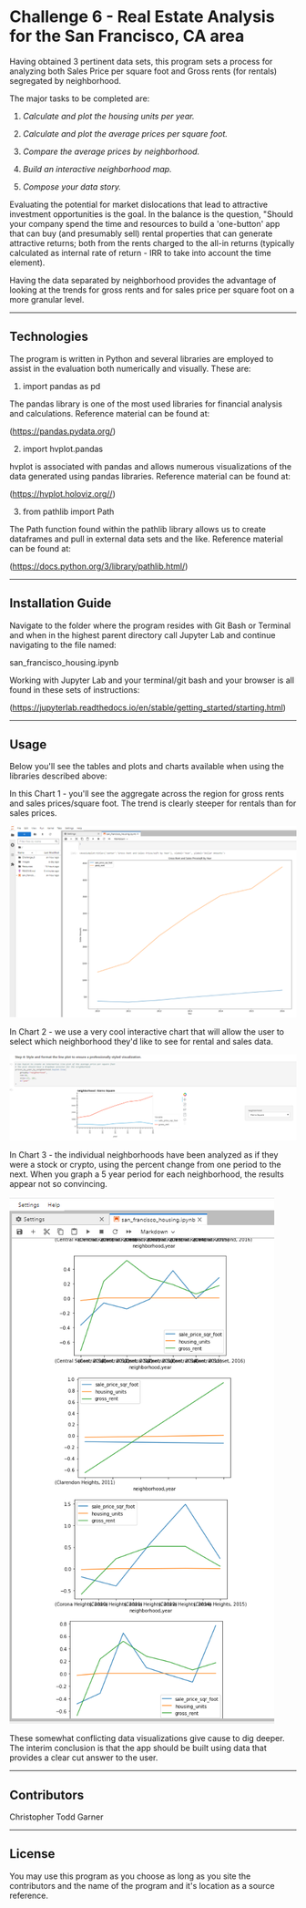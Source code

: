 # Challenge 6 - Real Estate Analysis for the San Francisco, CA area

Having obtained 3 pertinent data sets, this program sets a process for analyzing both Sales Price per square foot and Gross rents (for rentals) segregated by neighborhood.  

The major tasks to be completed are:

1. *Calculate and plot the housing units per year.*

2. *Calculate and plot the average prices per square foot.*

3. *Compare the average prices by neighborhood.*

4. *Build an interactive neighborhood map.*

5. *Compose your data story.*

Evaluating the potential for market dislocations that lead to attractive investment opportunities is the goal.  In the balance is the question, "Should your company spend the time and resources to build a 'one-button' app that can buy (and presumably sell) rental properties that can generate attractive returns; both from the rents charged to the all-in returns (typically calculated as internal rate of return - IRR to take into account the time element).  

Having the data separated by neighborhood provides the advantage of looking at the trends for gross rents and for sales price per square foot on a more granular level. 

---

## Technologies

The program is written in Python and several libraries are employed to assist in the evaluation both numerically and visually.  These are:

1. import pandas as pd

The pandas library is one of the most used libraries for financial analysis and calculations.  Reference material can be found at:

(https://pandas.pydata.org/)

2. import hvplot.pandas

hvplot is associated with pandas and allows numerous visualizations of the data generated using pandas libraries.  Reference material can be found at:

(https://hvplot.holoviz.org//)

3. from pathlib import Path

The Path function found within the pathlib library allows us to create dataframes and pull in external data sets and the like.  Reference material can be found at:

(https://docs.python.org/3/library/pathlib.html/)

---

## Installation Guide

Navigate to the folder where the program resides with Git Bash or Terminal and when in the highest parent directory call Jupyter Lab and continue navigating to the file named:

san_francisco_housing.ipynb

Working with Jupyter Lab and your terminal/git bash and your browser is all found in these sets of instructions:

(https://jupyterlab.readthedocs.io/en/stable/getting_started/starting.html)


---

## Usage

Below you'll see the tables and plots and charts available when using the libraries described above:

In this Chart 1 - you'll see the aggregate across the region for gross rents and sales prices/square foot.  The trend is clearly steeper for rentals than for sales prices.  

![Chart 1](https://github.com/Cryptopher2022/Challenge_6/blob/main/Images/Chart_1_gross.png)

In Chart 2 - we use a very cool interactive chart that will allow the user to select which neighborhood they'd like to see for rental and sales data.  

![Chart2](https://github.com/Cryptopher2022/Challenge_6/blob/main/Images/Chart_2_by_neighborhood.png)

In Chart 3 - the individual neighborhoods have been analyzed as if they were a stock or crypto, using the percent change from one period to the next.  When you graph a 5 year period for each neighborhood, the results appear not so convincing.  

![Chart3](https://github.com/Cryptopher2022/Challenge_6/blob/main/Images/Chart_3_individual_pct_change.png)

These somewhat conflicting data visualizations give cause to dig deeper.  The interim conclusion is that the app should be built using data that provides a clear cut answer to the user.  

---

## Contributors

Christopher Todd Garner

---

## License

You may use this program as you choose as long as you site the contributors and the name of the program and it's location as a source reference.  
